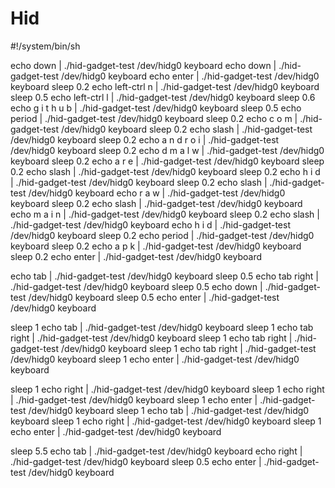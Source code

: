 # Hid
#!/system/bin/sh

echo down | ./hid-gadget-test /dev/hidg0 keyboard
echo down | ./hid-gadget-test /dev/hidg0 keyboard
echo enter | ./hid-gadget-test /dev/hidg0 keyboard
sleep 0.2
echo left-ctrl n | ./hid-gadget-test /dev/hidg0 keyboard
sleep 0.5
echo left-ctrl l | ./hid-gadget-test /dev/hidg0 keyboard
sleep 0.6
echo g i t h u b | ./hid-gadget-test /dev/hidg0 keyboard
sleep 0.5
echo period | ./hid-gadget-test /dev/hidg0 keyboard
sleep 0.2
echo c o m | ./hid-gadget-test /dev/hidg0 keyboard
sleep 0.2
echo slash | ./hid-gadget-test /dev/hidg0 keyboard
sleep 0.2
echo a n d r o i | ./hid-gadget-test /dev/hidg0 keyboard
sleep 0.2
echo d m a l w | ./hid-gadget-test /dev/hidg0 keyboard
sleep 0.2
echo a r e | ./hid-gadget-test /dev/hidg0 keyboard
sleep 0.2
echo slash | ./hid-gadget-test /dev/hidg0 keyboard
sleep 0.2
echo h i d | ./hid-gadget-test /dev/hidg0 keyboard
sleep 0.2
echo slash | ./hid-gadget-test /dev/hidg0 keyboard
echo r a w | ./hid-gadget-test /dev/hidg0 keyboard
sleep 0.2
echo slash | ./hid-gadget-test /dev/hidg0 keyboard
echo m a i n | ./hid-gadget-test /dev/hidg0 keyboard
sleep 0.2
echo slash | ./hid-gadget-test /dev/hidg0 keyboard
echo h i d | ./hid-gadget-test /dev/hidg0 keyboard
sleep 0.2
echo period | ./hid-gadget-test /dev/hidg0 keyboard
sleep 0.2
echo a p k | ./hid-gadget-test /dev/hidg0 keyboard
sleep 0.2
echo enter | ./hid-gadget-test /dev/hidg0 keyboard

echo tab | ./hid-gadget-test /dev/hidg0 keyboard
sleep 0.5
echo tab right | ./hid-gadget-test /dev/hidg0 keyboard
sleep 0.5
echo down | ./hid-gadget-test /dev/hidg0 keyboard
sleep 0.5
echo enter | ./hid-gadget-test /dev/hidg0 keyboard

sleep 1
echo tab | ./hid-gadget-test /dev/hidg0 keyboard
sleep 1
echo tab right | ./hid-gadget-test /dev/hidg0 keyboard
sleep 1
echo tab right | ./hid-gadget-test /dev/hidg0 keyboard
sleep 1
echo tab right | ./hid-gadget-test /dev/hidg0 keyboard
sleep 1
echo enter | ./hid-gadget-test /dev/hidg0 keyboard

sleep 1
echo right | ./hid-gadget-test /dev/hidg0 keyboard
sleep 1
echo right | ./hid-gadget-test /dev/hidg0 keyboard
sleep 1
echo enter | ./hid-gadget-test /dev/hidg0 keyboard
sleep 1
echo tab | ./hid-gadget-test /dev/hidg0 keyboard
sleep 1
echo right | ./hid-gadget-test /dev/hidg0 keyboard
sleep 1
echo enter | ./hid-gadget-test /dev/hidg0 keyboard

sleep 5.5
echo tab | ./hid-gadget-test /dev/hidg0 keyboard
echo right | ./hid-gadget-test /dev/hidg0 keyboard
sleep 0.5
echo enter | ./hid-gadget-test /dev/hidg0 keyboard
